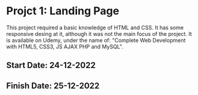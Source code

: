 # Projct 1: Landing Page

This project required a basic knowledge of HTML and CSS. It has some responsive desing at it, although it was not the main focus of the project.
It is available on Udemy, under the name of: "Complete Web Development with HTML5, CSS3, JS AJAX PHP and MySQL".

## Start Date: 24-12-2022
## Finish Date: 25-12-2022

